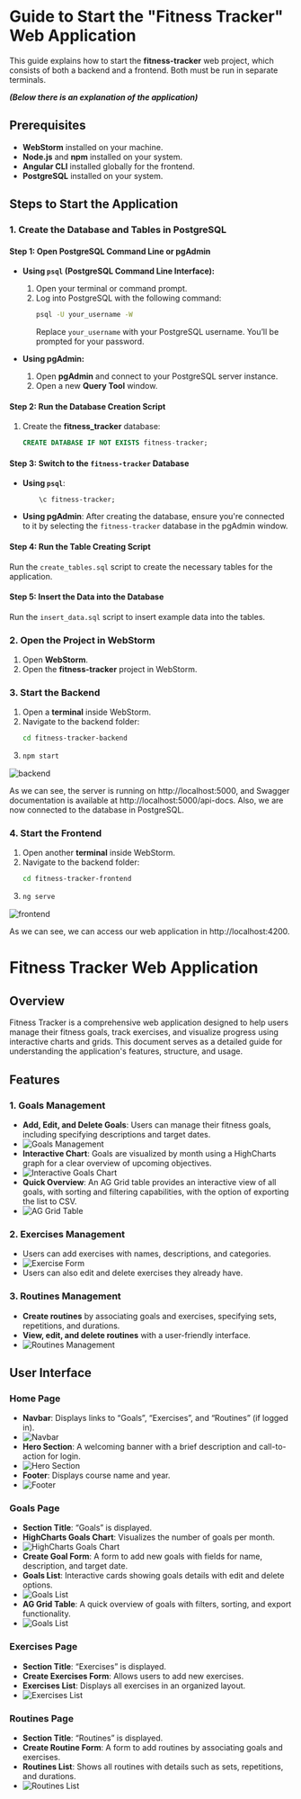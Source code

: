 # Guide to Start the "Fitness Tracker" Web Application  

This guide explains how to start the **fitness-tracker** web project, which consists of both a backend and a frontend. Both must be run in separate terminals.

***(Below there is an explanation of the application)***

## Prerequisites

- **WebStorm** installed on your machine.
- **Node.js** and **npm** installed on your system.
- **Angular CLI** installed globally for the frontend.
- **PostgreSQL** installed on your system.

## Steps to Start the Application

### 1. **Create the Database and Tables in PostgreSQL**

#### **Step 1: Open PostgreSQL Command Line or pgAdmin**

- **Using `psql` (PostgreSQL Command Line Interface):**
  1. Open your terminal or command prompt.
  2. Log into PostgreSQL with the following command:
     ```bash
     psql -U your_username -W
     ```
     Replace `your_username` with your PostgreSQL username. You’ll be prompted for your password.

- **Using pgAdmin:**
  1. Open **pgAdmin** and connect to your PostgreSQL server instance.
  2. Open a new **Query Tool** window.

#### **Step 2: Run the Database Creation Script**
1. Create the **fitness_tracker** database:
   ```sql
   CREATE DATABASE IF NOT EXISTS fitness-tracker;
   ```

#### **Step 3: Switch to the ```fitness-tracker``` Database**
- **Using ```psql```**:
    ```psql
        \c fitness-tracker;
    ```
 - **Using pgAdmin**:
 After creating the database, ensure you're connected to it by selecting the ```fitness-tracker``` database in the pgAdmin window.

 #### **Step 4: Run the Table Creating Script**
 Run the ```create_tables.sql``` script to create the necessary tables for the application.

 #### **Step 5: Insert the Data into the Database**
 Run the ```insert_data.sql``` script to insert example data into the tables.

### 2. **Open the Project in WebStorm**

1. Open **WebStorm**.
2. Open the **fitness-tracker** project in WebStorm.

### 3. **Start the Backend**

1. Open a **terminal** inside WebStorm.
2. Navigate to the backend folder:
   ```bash
   cd fitness-tracker-backend
   ```
3. ```bash
   npm start
   ```

![backend](setup/images/backend.jpg)

As we can see, the server is running on http://localhost:5000, and Swagger documentation is available at http://localhost:5000/api-docs. Also, we are now connected to the database in PostgreSQL.

### 4. **Start the Frontend**

1. Open another **terminal** inside WebStorm.
2. Navigate to the backend folder:
   ```bash
   cd fitness-tracker-frontend
   ```
3. ```bash
   ng serve
   ```

![frontend](setup/images/frontend.jpg)

As we can see, we can access our web application in http://localhost:4200.

# Fitness Tracker Web Application

## Overview

Fitness Tracker is a comprehensive web application designed to help users manage their fitness goals, track exercises, and visualize progress using interactive charts and grids. This document serves as a detailed guide for understanding the application's features, structure, and usage.

## Features

### 1. Goals Management
- **Add, Edit, and Delete Goals**: Users can manage their fitness goals, including specifying descriptions and target dates.
- ![Goals Management](setup/images/goalsForm.png)
- **Interactive Chart**: Goals are visualized by month using a HighCharts graph for a clear overview of upcoming objectives.
- ![Interactive Goals Chart](setup/images/goalsChart.png)   
- **Quick Overview**: An AG Grid table provides an interactive view of all goals, with sorting and filtering capabilities, with the option of exporting the list to CSV.
- ![AG Grid Table](setup/images/goalsTable.png)   

### 2. Exercises Management
- Users can add exercises with names, descriptions, and categories.
- ![Exercise Form](setup/images/exercisesForm.png)   
- Users can also edit and delete exercises they already have.

### 3. Routines Management
- **Create routines** by associating goals and exercises, specifying sets, repetitions, and durations.
- **View, edit, and delete routines** with a user-friendly interface.
- ![Routines Management](setup/images/routinesForm.png)   

## User Interface

### Home Page
- **Navbar**: Displays links to “Goals”, “Exercises”, and “Routines” (if logged in).
- ![Navbar](setup/images/navbar.png)
- **Hero Section**: A welcoming banner with a brief description and call-to-action for login.
- ![Hero Section](setup/images/heroSection.png)   
- **Footer**: Displays course name and year.
- ![Footer](setup/images/footer.png)

### Goals Page
- **Section Title**: “Goals” is displayed.
- **HighCharts Goals Chart**: Visualizes the number of goals per month.
- ![HighCharts Goals Chart](setup/images/goalsChart.png)   
- **Create Goal Form**: A form to add new goals with fields for name, description, and target date.
- **Goals List**: Interactive cards showing goals details with edit and delete options.
- ![Goals List](setup/images/goalsCards.png)
- **AG Grid Table**: A quick overview of goals with filters, sorting, and export functionality.
- ![Goals List](setup/images/goalsTable.png)   

### Exercises Page
- **Section Title**: “Exercises” is displayed.
- **Create Exercises Form**: Allows users to add new exercises.
- **Exercises List**: Displays all exercises in an organized layout.
- ![Exercises List](setup/images/exercisesCards.png)   

### Routines Page
- **Section Title**: “Routines” is displayed.
- **Create Routine Form**: A form to add routines by associating goals and exercises.
- **Routines List**: Shows all routines with details such as sets, repetitions, and durations.
- ![Routines List](setup/images/routinesCards.png)   

